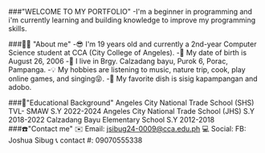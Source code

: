 ###"WELCOME TO MY PORTFOLIO"
-I'm a beginner in programming and i'm currently learning and building knowledge to improve my programming skills.

###👨‍💼 "About me"
-😎 I'm 19 years old and currently a 2nd-year Computer Science student at CCA (City College of Angeles).
-🎂 My date of birth is August 26, 2006
-📍 I live in Brgy. Calzadang bayu, Purok 6, Porac, Pampanga.
-💡 My hobbies are listening to music, nature trip, cook, play online games, and singing😝.
-🥘 My favorite dish is sisig kapampangan and adobo.

###🏫"Educational Background"
Angeles City National Trade School (SHS) TVL- SMAW S.Y 2022-2024
Angeles City National Trade School (JHS) S.Y 2018-2022
Calzadang Bayu Elementary School S.Y 2012-2018
###☎️"Contact me"
✉️ Email: jsibug24-0009@cca.edu.ph
💻 Social: FB: Joshua Sibug
📞 contact #: 09070555338
